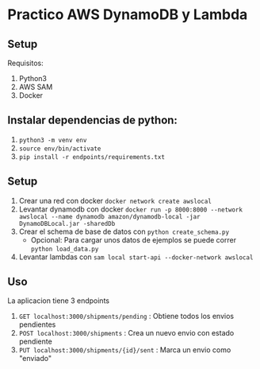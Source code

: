 # Practico AWS DynamoDB y Lambda

## Setup
Requisitos:
1. Python3
2. AWS SAM
3. Docker 

## Instalar dependencias de python:
1. `python3 -m venv env`
2. `source env/bin/activate`
3. `pip install -r endpoints/requirements.txt`

## Setup
1. Crear una red con docker `docker network create awslocal` 
2. Levantar dynamodb con docker `docker run -p 8000:8000 --network awslocal --name dynamodb amazon/dynamodb-local -jar DynamoDBLocal.jar -sharedDb`
3. Crear el schema de base de datos con `python create_schema.py`
    - Opcional: Para cargar unos datos de ejemplos se puede correr `python load_data.py`
4. Levantar lambdas con `sam local start-api --docker-network awslocal`

## Uso

La aplicacion tiene 3 endpoints

1. `GET localhost:3000/shipments/pending` : Obtiene todos los envios pendientes
2. `POST localhost:3000/shipments` : Crea un nuevo envio con estado pendiente
3. `PUT localhost:3000/shipments/{id}/sent` : Marca un envio como "enviado"
